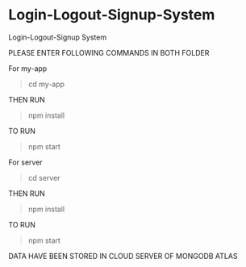 # Login-Logout-Signup-System
Login-Logout-Signup System


PLEASE ENTER FOLLOWING COMMANDS IN BOTH FOLDER 


For my-app
>cd my-app 

THEN RUN
>npm install

TO RUN 
> npm start


For server
>cd server

THEN RUN
>npm install

TO RUN 
> npm start


DATA HAVE BEEN STORED IN CLOUD SERVER OF MONGODB ATLAS
